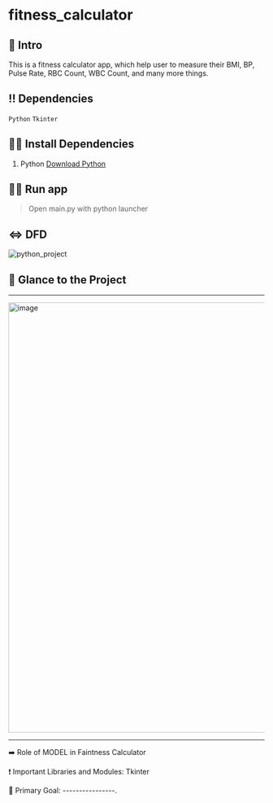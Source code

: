 # fitness_calculator

## 📃 Intro
This is a fitness calculator app, which help user to measure their BMI, BP, Pulse Rate, RBC Count, WBC Count, and many more things.


## ‼ Dependencies

`Python` `Tkinter`


## 👩‍💻 Install Dependencies

1. Python
<a href="https://www.python.org/downloads/" target="_blank">Download Python</a>


## 🏃‍♂️ Run app

> Open main.py with python launcher


## ⇔ DFD
![python_project](https://user-images.githubusercontent.com/71517975/193347985-d3c477f0-3b55-4540-ac1e-e3d4f66c3583.png)


## 👀 Glance to the Project
____
<img width="845" alt="image" src="https://user-images.githubusercontent.com/71517975/193014693-eaef5396-4abe-4ae4-812d-ef9231549366.png">

____

➡️ Role of MODEL in Faintness Calculator

❗ Important Libraries and Modules: Tkinter

🎯 Primary Goal: ----------------.
